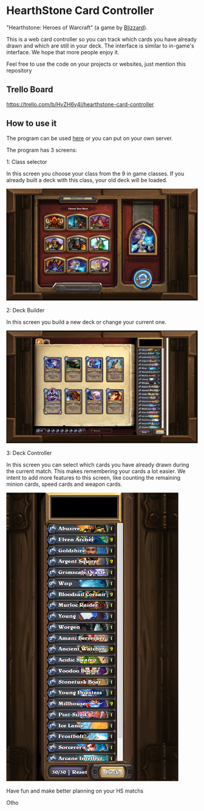 # HearthStone Card Controller

"Hearthstone: Heroes of Warcraft" (a game by [Blizzard](blizzard.com)).

This is a web card controller so you can track which cards you have already drawn and which are still in your deck.
The interface is similar to in-game's interface. We hope that more people enjoy it.

Feel free to use the code on your projects or websites, just mention this repository

## Trello Board

https://trello.com/b/HvZH6y4I/hearthstone-card-controller

## How to use it

The program can be used [here](http://0tho.github.io/Hearthstone-Cards/) or you can put on your own server.

The program has 3 screens:

1: Class selector

  In this screen you choose your class from the 9 in game classes.
  If you already built a deck with this class, your old deck will be loaded.
  
  ![Class Selector](https://raw.githubusercontent.com/0tho/Hearthstone-Cards/master/style/imgs/1.png)

2: Deck Builder

  In this screen you build a new deck or change your current one.
  
  ![Deck Builder](https://raw.githubusercontent.com/0tho/Hearthstone-Cards/master/style/imgs/2.png)
  
3: Deck Controller

  In this screen you can select which cards you have already drawn during the current match. This makes remembering your cards a lot easier. We intent to add more features to this screen, like counting the remaining minion cards, speed cards and weapon cards.
  
  ![Deck Controller](https://raw.githubusercontent.com/0tho/Hearthstone-Cards/master/style/imgs/3.png)
  
  
Have fun and make better planning on your HS matchs

Otho

